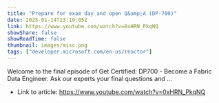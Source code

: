 ```yaml
---
title: "Prepare for exam day and open Q&amp;A (DP-700)"
date: 2025-01-14T23:19:05Z
link: https://www.youtube.com/watch?v=0xHRN_PkqNQ
showShare: false
showReadTime: false
thumbnail: images/misc.png
tags: ["developer.microsoft.com/en-us/reactor"]
---
```

Welcome to the final episode of Get Certified: DP700 - Become a Fabric Data Engineer. Ask our experts your final questions and ...

- Link to article: https://www.youtube.com/watch?v=0xHRN_PkqNQ